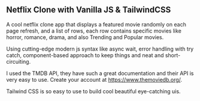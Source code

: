 ## Netflix Clone with Vanilla JS & TailwindCSS

A cool netflix clone app that displays a featured movie randomly on each page refresh, and a list of rows, each row contains specific movies like horror, romance, drama, and also Trending and Popular movies.

Using cutting-edge modern js syntax like async wait, error handling with try catch, component-based approach to keep things and neat and short-circuiting.

I used the TMDB API, they have such a great documentation and their API is very easy to use. Create your account at https://www.themoviedb.org/.

Tailwind CSS is so easy to use to build cool beautiful eye-catching uis.
